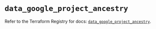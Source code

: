 # `data_google_project_ancestry`

Refer to the Terraform Registry for docs: [`data_google_project_ancestry`](https://registry.terraform.io/providers/hashicorp/google/6.36.1/docs/data-sources/project_ancestry).
